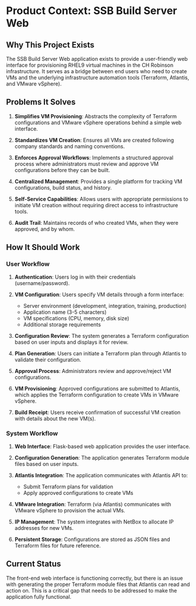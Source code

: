 # Product Context: SSB Build Server Web

## Why This Project Exists

The SSB Build Server Web application exists to provide a user-friendly web interface for provisioning RHEL9 virtual machines in the CH Robinson infrastructure. It serves as a bridge between end users who need to create VMs and the underlying infrastructure automation tools (Terraform, Atlantis, and VMware vSphere).

## Problems It Solves

1. **Simplifies VM Provisioning**: Abstracts the complexity of Terraform configurations and VMware vSphere operations behind a simple web interface.

2. **Standardizes VM Creation**: Ensures all VMs are created following company standards and naming conventions.

3. **Enforces Approval Workflows**: Implements a structured approval process where administrators must review and approve VM configurations before they can be built.

4. **Centralized Management**: Provides a single platform for tracking VM configurations, build status, and history.

5. **Self-Service Capabilities**: Allows users with appropriate permissions to initiate VM creation without requiring direct access to infrastructure tools.

6. **Audit Trail**: Maintains records of who created VMs, when they were approved, and by whom.

## How It Should Work

### User Workflow

1. **Authentication**: Users log in with their credentials (username/password).

2. **VM Configuration**: Users specify VM details through a form interface:
   - Server environment (development, integration, training, production)
   - Application name (3-5 characters)
   - VM specifications (CPU, memory, disk size)
   - Additional storage requirements

3. **Configuration Review**: The system generates a Terraform configuration based on user inputs and displays it for review.

4. **Plan Generation**: Users can initiate a Terraform plan through Atlantis to validate their configuration.

5. **Approval Process**: Administrators review and approve/reject VM configurations.

6. **VM Provisioning**: Approved configurations are submitted to Atlantis, which applies the Terraform configuration to create VMs in VMware vSphere.

7. **Build Receipt**: Users receive confirmation of successful VM creation with details about the new VM(s).

### System Workflow

1. **Web Interface**: Flask-based web application provides the user interface.

2. **Configuration Generation**: The application generates Terraform module files based on user inputs.

3. **Atlantis Integration**: The application communicates with Atlantis API to:
   - Submit Terraform plans for validation
   - Apply approved configurations to create VMs

4. **VMware Integration**: Terraform (via Atlantis) communicates with VMware vSphere to provision the actual VMs.

5. **IP Management**: The system integrates with NetBox to allocate IP addresses for new VMs.

6. **Persistent Storage**: Configurations are stored as JSON files and Terraform files for future reference.

## Current Status

The front-end web interface is functioning correctly, but there is an issue with generating the proper Terraform module files that Atlantis can read and action on. This is a critical gap that needs to be addressed to make the application fully functional.
